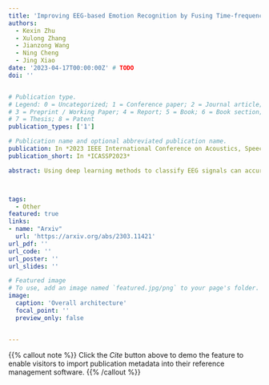 ```yaml
---
title: 'Improving EEG-based Emotion Recognition by Fusing Time-frequency And Spatial Representations'
authors:
  - Kexin Zhu
  - Xulong Zhang
  - Jianzong Wang
  - Ning Cheng
  - Jing Xiao 
date: '2023-04-17T00:00:00Z' # TODO
doi: ''


# Publication type.
# Legend: 0 = Uncategorized; 1 = Conference paper; 2 = Journal article;
# 3 = Preprint / Working Paper; 4 = Report; 5 = Book; 6 = Book section;
# 7 = Thesis; 8 = Patent
publication_types: ['1']

# Publication name and optional abbreviated publication name.
publication: In *2023 IEEE International Conference on Acoustics, Speech and Signal Processing*
publication_short: In *ICASSP2023*

abstract: Using deep learning methods to classify EEG signals can accurately identify people's emotions. However, existing studies have rarely considered the application of the information in another domain's representations to feature selection in the time-frequency domain. We propose a classification network of EEG signals based on the cross-domain feature fusion method, which makes the network more focused on the features most related to brain activities and thinking changes by using the multi-domain attention mechanism. In addition, we propose a two-step fusion method and apply these methods to the EEG emotion recognition network. Experimental results show that our proposed network, which combines multiple representations in the time-frequency domain and spatial domain, outperforms previous methods on public datasets and achieves state-of-the-art at present.



tags:
  - Other
featured: true
links:
- name: "Arxiv"
  url: 'https://arxiv.org/abs/2303.11421'
url_pdf: ''
url_code: ''
url_poster: ''
url_slides: ''

# Featured image
# To use, add an image named `featured.jpg/png` to your page's folder.
image:
  caption: 'Overall architecture'
  focal_point: ''
  preview_only: false


---
```


{{% callout note %}}
Click the _Cite_ button above to demo the feature to enable visitors to import publication metadata into their reference management software.
{{% /callout %}}

